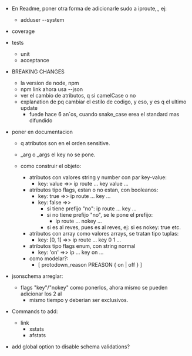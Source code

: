 
* En Readme, poner otra forma de adicionarle sudo a iproute,,, ej:
  * adduser --system



* coverage
* tests
  * unit
  * acceptance



- BREAKING CHANGES
  - la version de node, npm
  - npm link ahora usa --json
  - ver el cambio de atributos, q si camelCase o no
  - explanation de pq cambiar el estilo de codigo, y eso, y es q el ultimo update
    - fuede hace 6 an`os, cuando snake_case erea el standard mas difundido

- poner en documentacion 
  - q atributos son en el orden sensitive. 
  - _arg o _args el key no se pone.

  - como construir el objeto:
    - atributos con valores string y number con par key-value:
      - key: value   =>>  ip route ... key value ...
    - atributos tipo flags, estan o no estan, con booleanos:
      - key: true  =>> ip route ... key ...
      - key: false =>> 
        - si tiene prefijo "no":  ip route ... key ...
        - si no tiene prefijo "no", se le pone el prefijo: 
          - ip route ... nokey ...
        - si es al reves, pues es al reves, ej: si es nokey: true etc.
    - atributos con array como valores arrays, se tratan tipo tuplas:
      - key: [0, 1]  =>>  ip route ... key 0 1 ...
    - atributos tipo flags enum, con string normal
      - key: 'on'  =>> ip ... key on ...
    - como modelar?:
       - [ protodown_reason PREASON { on | off } ]


- jsonschema arreglar:
  - flags "key"/"nokey" como ponerlos, ahora mismo se pueden adicionar los 2 al
    - mismo tiempo y deberian ser exclusivos.

- Commands to add:
  - link
    - xstats
    - afstats
    
- add global option to disable schema validations? 